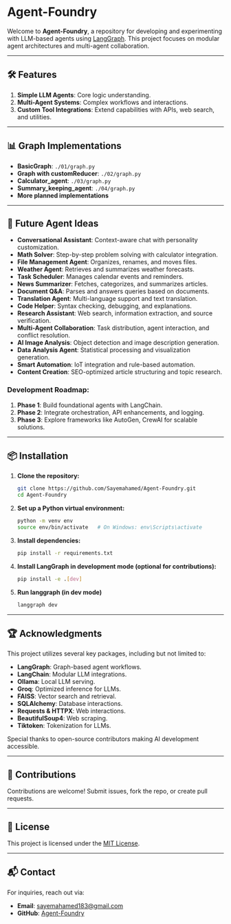 # Agent-Foundry

Welcome to **Agent-Foundry**, a repository for developing and experimenting with LLM-based agents using [LangGraph](https://github.com/langchain-ai/langgraph). This project focuses on modular agent architectures and multi-agent collaboration.

---

## 🛠 Features

1. **Simple LLM Agents**: Core logic understanding.
2. **Multi-Agent Systems**: Complex workflows and interactions.
3. **Custom Tool Integrations**: Extend capabilities with APIs, web search, and utilities.

---

## 📊 Graph Implementations

- **BasicGraph**: `./01/graph.py`
- **Graph with customReducer**: `./02/graph.py`
- **Calculator_agent**: `./03/graph.py`
- **Summary_keeping_agent**: `./04/graph.py`
- **More planned implementations**

---

## 🔧 Future Agent Ideas

- **Conversational Assistant**: Context-aware chat with personality customization.
- **Math Solver**: Step-by-step problem solving with calculator integration.
- **File Management Agent**: Organizes, renames, and moves files.
- **Weather Agent**: Retrieves and summarizes weather forecasts.
- **Task Scheduler**: Manages calendar events and reminders.
- **News Summarizer**: Fetches, categorizes, and summarizes articles.
- **Document Q&A**: Parses and answers queries based on documents.
- **Translation Agent**: Multi-language support and text translation.
- **Code Helper**: Syntax checking, debugging, and explanations.
- **Research Assistant**: Web search, information extraction, and source verification.
- **Multi-Agent Collaboration**: Task distribution, agent interaction, and conflict resolution.
- **AI Image Analysis**: Object detection and image description generation.
- **Data Analysis Agent**: Statistical processing and visualization generation.
- **Smart Automation**: IoT integration and rule-based automation.
- **Content Creation**: SEO-optimized article structuring and topic research.

### Development Roadmap:
1. **Phase 1**: Build foundational agents with LangChain.
2. **Phase 2**: Integrate orchestration, API enhancements, and logging.
3. **Phase 3**: Explore frameworks like AutoGen, CrewAI for scalable solutions.

---

## 📦 Installation

1. **Clone the repository:**
   ```bash
   git clone https://github.com/Sayemahamed/Agent-Foundry.git
   cd Agent-Foundry
   ```

2. **Set up a Python virtual environment:**
   ```bash
   python -m venv env
   source env/bin/activate   # On Windows: env\Scripts\activate
   ```

3. **Install dependencies:**
   ```bash
   pip install -r requirements.txt
   ```

4. **Install LangGraph in development mode (optional for contributions):**
   ```bash
   pip install -e .[dev]
   ```
   
4. **Run langgraph (in dev mode)**
   ```bash
   langgraph dev
   ```
---

## 🏆 Acknowledgments

This project utilizes several key packages, including but not limited to:

- **LangGraph**: Graph-based agent workflows.
- **LangChain**: Modular LLM integrations.
- **Ollama**: Local LLM serving.
- **Groq**: Optimized inference for LLMs.
- **FAISS**: Vector search and retrieval.
- **SQLAlchemy**: Database interactions.
- **Requests & HTTPX**: Web interactions.
- **BeautifulSoup4**: Web scraping.
- **Tiktoken**: Tokenization for LLMs.

Special thanks to open-source contributors making AI development accessible.

---

## 🤝 Contributions

Contributions are welcome! Submit issues, fork the repo, or create pull requests.

---

## 📜 License

This project is licensed under the [MIT License](LICENSE).

---

## 📬 Contact

For inquiries, reach out via:
- **Email**: [sayemahamed183@gmail.com](mailto:sayemahamed183@gmail.com)
- **GitHub**: [Agent-Foundry](https://github.com/Sayemahamed/Agent-Foundry)

